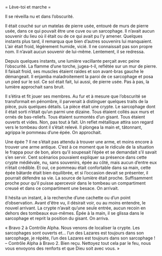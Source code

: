 = Lève-toi et marche =

Il se réveilla nu et dans l’obscurité.

Il était couché sur un matelas de pierre usée, entouré de murs de pierre usée, dans ce qui pouvait être une cuve ou un sarcophage. Il n’avait aucun souvenir du lieu où il était ou de ce qui avait pu l’y amener. Quelques instants plus tard, il remarqua que bien d’autres souvenirs lui manquaient. L’air était froid, légèrement humide, vicié. Il ne connaissait pas son propre nom. Il n’avait aucun souvenir de lui-même. Lentement, il se redressa.

Depuis quelques instants, une lumière vacillante perçait avec peine l’obscurité. La flamme d’une torche, jugea-t-il, reflétée sur un mur de pierre. Il faisait froid, ses muscles étaient raides et son avant-bras gauche le démangeait. Il enjamba maladroitement la paroi de ce sarcophage et posa un pied sur le sol. Ce sol était fait, lui aussi, de pierre usée. Pas à pas, la lumière approchait sans bruit.

Il s’étira et fit jouer ses membres. Au fur et à mesure que l’obscurité se transformait en pénombre, il parvenait à distinguer quelques traits de la pièce, puis quelques détails. La pièce était une crypte. Le sarcophage dont il était sorti n’était qu’un parmi une dizaine. Tous étaient collés aux murs et ornés de bas-reliefs. Tous étaient surmontés d’un gisant. Tous étaient ouverts et vides. Non, pas tout à fait. Un reflet métallique attira son regard vers le tombeau dont il s’était relevé. Il plongea la main et, tâtonnant, agrippa le pommeau d’une épée. On approchait.

Une épée ? Il ne s’était pas attendu à trouver une arme, et moins encore à trouver une arme antique. C’est à ce moment que le ridicule de la situation le frappa pour de bon, alors qu’il soupesait l’épée et se demandait s’il savait s’en servir. Cent scénarios pouvaient expliquer sa présence dans cette crypte médiévale, nu, sans souvenirs, épée au côté, mais aucun d’entre eux n’était crédible. Et oui, ce pommeau était confortable dans sa main, cette épée bâtarde était bien équilibrée, et si l’occasion devait se présenter, il pourrait défendre sa vie. La source de lumière était proche. Suffisamment proche pour qu’il puisse apercevoir dans le tombeau un compartiment creusé et dans ce compartiment une besace. On arrivait.

Il hésita un instant, à la recherche d’une cachette ou d’un point d’observation. Avant d'être vu, il désirait voir, ou au moins entendre, le nouvel arrivant. La crypte n’avait qu’une seule entrée, aucun recoin en dehors des tombeaux eux-mêmes. Épée à la main, il se glissa dans le sarcophage et reprit la position du gisant. On arriva.

« Bravo 2 à Contrôle Alpha. Nous venons de localiser la crypte. Les sarcophages sont ouverts et... l’un des Lazares est toujours dans son sarcophage, je répète, l’un des Lazares est toujours dans son sarcophage !
– Contrôle Alpha à Bravo 2. Bien reçu. Nettoyez tout cela par le feu, nous vous envoyons des renforts et que Dieu soit avec vous. »
